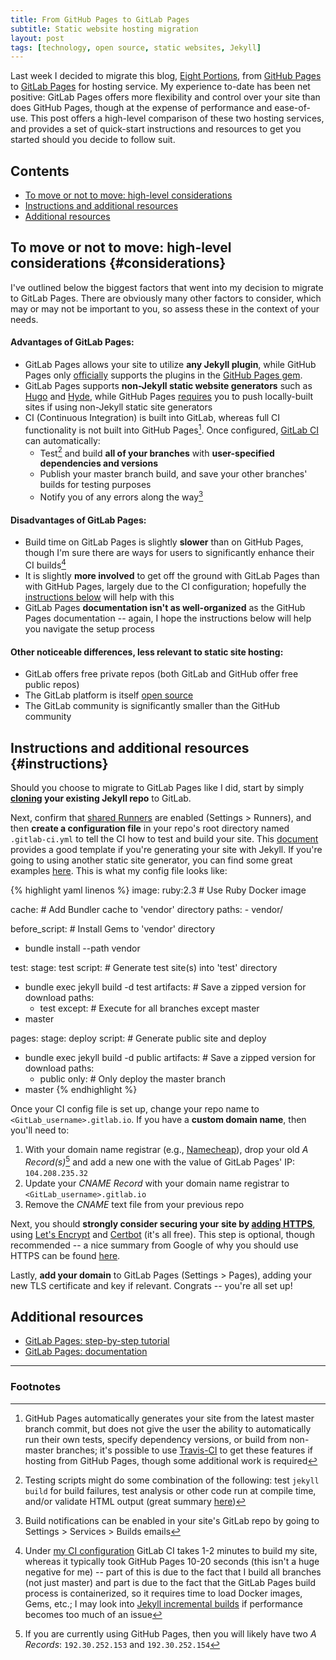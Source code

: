 ```yaml
---
title: From GitHub Pages to GitLab Pages
subtitle: Static website hosting migration
layout: post
tags: [technology, open source, static websites, Jekyll]
---
```


Last week I decided to migrate this blog, [Eight Portions](https://eightportions.com), from [GitHub Pages](https://pages.github.com/) to [GitLab Pages](https://pages.gitlab.io/) for hosting service. My experience to-date has been net positive: GitLab Pages offers more flexibility and control over your site than does GitHub Pages, though at the expense of performance and ease-of-use. This post offers a high-level comparison of these two hosting services, and provides a set of quick-start instructions and resources to get you started should you decide to follow suit.

## Contents

* [To move or not to move: high-level considerations](#considerations)
* [Instructions and additional resources](#instructions)
* [Additional resources](#additional-resources)

## To move or not to move: high-level considerations {#considerations}

I've outlined below the biggest factors that went into my decision to migrate to GitLab Pages. There are obviously many other factors to consider, which may or may not be important to you, so assess these in the context of your needs.

#### Advantages of GitLab Pages:
* GitLab Pages allows your site to utilize __any Jekyll plugin__, while GitHub Pages only [officially](https://help.github.com/articles/adding-jekyll-plugins-to-a-github-pages-site/) supports the plugins in the [GitHub Pages gem](https://github.com/github/pages-gem).
* GitLab Pages supports __non-Jekyll static website generators__ such as [Hugo](http://gohugo.io/) and [Hyde](http://hyde.github.io/), while GitHub Pages [requires](https://help.github.com/articles/using-a-static-site-generator-other-than-jekyll/) you to push locally-built sites if using non-Jekyll static site generators
* CI (Continuous Integration) is built into GitLab, whereas full CI functionality is not built into GitHub Pages[^1]. Once configured, [GitLab CI](https://about.gitlab.com/gitlab-ci/) can automatically:
  * Test[^2] and build __all of your branches__ with __user-specified dependencies and versions__
  * Publish your master branch build, and save your other branches' builds for testing purposes
  * Notify you of any errors along the way[^3]

#### Disadvantages of GitLab Pages:
* Build time on GitLab Pages is slightly __slower__ than on GitHub Pages, though I'm sure there are ways for users to significantly enhance their CI builds[^4]
* It is slightly __more involved__ to get off the ground with GitLab Pages than with GitHub Pages, largely due to the CI configuration; hopefully the [instructions below](#instructions) will help with this
* GitLab Pages __documentation isn't as well-organized__ as the GitHub Pages documentation -- again, I hope the instructions below will help you navigate the setup process

#### Other noticeable differences, less relevant to static site hosting:
* GitLab offers free private repos (both GitLab and GitHub offer free public repos)
* The GitLab platform is itself [open source](https://gitlab.com/gitlab-org/gitlab-ce)
* The GitLab community is significantly smaller than the GitHub community

## Instructions and additional resources {#instructions}

Should you choose to migrate to GitLab Pages like I did, start by simply __[cloning](http://docs.gitlab.com/ce/workflow/importing/import_projects_from_github.html) your existing Jekyll repo__ to GitLab.

Next, confirm that [shared Runners](https://about.gitlab.com/2016/04/05/shared-runners/) are enabled (Settings > Runners), and then  __create a configuration file__ in your repo's root directory named `.gitlab-ci.yml` to tell the CI how to test and build your site. This [document](https://gitlab.com/jekyll-themes/default-bundler/blob/master/README.md) provides a good template if you're generating your site with Jekyll. If you're going to using another static site generator, you can find some great examples [here](https://gitlab.com/groups/pages). This is what my config file looks like:

{% highlight yaml linenos %}
image: ruby:2.3  # Use Ruby Docker image

cache:  # Add Bundler cache to 'vendor' directory
  paths:
    - vendor/

before_script:  # Install Gems to 'vendor' directory
  - bundle install --path vendor

test:
  stage: test
  script:  # Generate test site(s) into 'test' directory
  - bundle exec jekyll build -d test
  artifacts:  # Save a zipped version for download
    paths:
    - test
  except:  # Execute for all branches except master
  - master

pages:
  stage: deploy
  script:  # Generate public site and deploy
  - bundle exec jekyll build -d public
  artifacts:  # Save a zipped version for download
    paths:
    - public
  only:  # Only deploy the master branch
  - master
{% endhighlight %}

Once your CI config file is set up, change your repo name to `<GitLab_username>.gitlab.io`. If you have a __custom domain name__, then you'll need to:

1. With your domain name registrar (e.g., [Namecheap](https://www.namecheap.com/)), drop your old _A Record(s)_[^5] and add a new one with the value of GitLab Pages' IP:	`104.208.235.32`
1. Update your _CNAME Record_ with your domain name registrar to `<GitLab_username>.gitlab.io`
1. Remove the _CNAME_ text file from your previous repo

Next, you should __strongly consider securing your site by [adding HTTPS](https://about.gitlab.com/2016/04/11/tutorial-securing-your-gitlab-pages-with-tls-and-letsencrypt/)__, using [Let's Encrypt](https://letsencrypt.org/) and [Certbot](https://certbot.eff.org/) (it's all free). This step is optional, though recommended -- a nice summary from Google of why you should use HTTPS can be found [here](https://developers.google.com/web/fundamentals/security/encrypt-in-transit/why-https?hl=en).

Lastly, __add your domain__ to GitLab Pages (Settings > Pages), adding your new TLS certificate and key if relevant. Congrats -- you're all set up!

## Additional resources

* [GitLab Pages: step-by-step tutorial](https://about.gitlab.com/2016/04/07/gitlab-pages-setup/)
* [GitLab Pages: documentation](http://docs.gitlab.com/ee/pages/README.html)

---

### Footnotes

[^1]: GitHub Pages automatically generates your site from the latest master branch commit, but does not give the user the ability to automatically run their own tests, specify dependency versions, or build from non-master branches; it's possible to use [Travis-CI](https://travis-ci.org/) to get these features if hosting from GitHub Pages, though some additional work is required
[^2]: Testing scripts might do some combination of the following: test `jekyll build` for build failures, test analysis or other code run at compile time, and/or validate HTML output (great summary [here](https://jekyllrb.com/docs/continuous-integration/#the-test-script))
[^3]: Build notifications can be enabled in your site's GitLab repo by going to Settings > Services > Builds emails
[^4]: Under [my CI configuration](https://gitlab.com/rtlee/rtlee.gitlab.io/blob/master/.gitlab-ci.yml) GitLab CI takes 1-2 minutes to build my site, whereas it typically took GitHub Pages 10-20 seconds (this isn't a huge negative for me) -- part of this is due to the fact that I build all branches (not just master) and part is due to the fact that the GitLab Pages build process is containerized, so it requires time to load Docker images, Gems, etc.; I may look into [Jekyll incremental builds](http://idratherbewriting.com/2015/11/04/jekyll-30-released-incremental-regeneration-rocks/) if performance becomes too much of an issue
[^5]: If you are currently using GitHub Pages, then you will likely have two _A Records_: `192.30.252.153` and `192.30.252.154`

